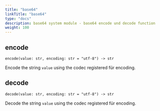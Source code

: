 ```yaml
---
title: "base64"
linkTitle: "base64"
type: "docs"
description: base64 system module - base64 encode und decode function
weight: 100
---
```


## encode

`encode(value: str, encoding: str = "utf-8") -> str`

Encode the string `value` using the codec registered für encoding.

## decode

`decode(value: str, encoding: str = "utf-8") -> str`

Decode the string `value` using the codec registered für encoding.
